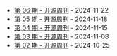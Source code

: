 * [第 06 期 - 开源周刊](https://weekly.herotops.xyz/posts/06-开源周刊) - 2024-11-22
* [第 05 期 - 开源周刊](https://weekly.herotops.xyz/posts/05-开源周刊) - 2024-11-18
* [第 04 期 - 开源周刊](https://weekly.herotops.xyz/posts/04-开源周刊) - 2024-11-15
* [第 03 期 - 开源周刊](https://weekly.herotops.xyz/posts/03-开源周刊) - 2024-11-08
* [第 02 期 - 开源周刊](https://weekly.herotops.xyz/posts/02-开源周刊) - 2024-10-25

